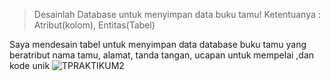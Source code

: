 > Desainlah Database untuk menyimpan data buku tamu!
> Ketentuanya : Atribut(kolom), Entitas(Tabel)

Saya mendesain tabel untuk menyimpan data database buku tamu yang beratribut nama tamu, alamat, tanda tangan, ucapan untuk mempelai ,dan kode unik
![TPRAKTIKUM2](https://github.com/faizal-ibrahim/Basis-Data.md/assets/160212743/692beaa9-8ae9-42ce-a37d-c243d7610244)
